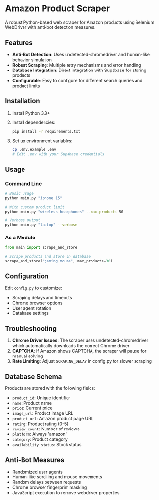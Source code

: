 
# Amazon Product Scraper

A robust Python-based web scraper for Amazon products using Selenium WebDriver with anti-bot detection measures.

## Features

- **Anti-Bot Detection**: Uses undetected-chromedriver and human-like behavior simulation
- **Robust Scraping**: Multiple retry mechanisms and error handling
- **Database Integration**: Direct integration with Supabase for storing products
- **Configurable**: Easy to configure for different search queries and product limits

## Installation

1. Install Python 3.8+
2. Install dependencies:
   ```bash
   pip install -r requirements.txt
   ```

3. Set up environment variables:
   ```bash
   cp .env.example .env
   # Edit .env with your Supabase credentials
   ```

## Usage

### Command Line
```bash
# Basic usage
python main.py "iphone 15"

# With custom product limit
python main.py "wireless headphones" --max-products 50

# Verbose output
python main.py "laptop" --verbose
```

### As a Module
```python
from main import scrape_and_store

# Scrape products and store in database
scrape_and_store("gaming mouse", max_products=30)
```

## Configuration

Edit `config.py` to customize:
- Scraping delays and timeouts
- Chrome browser options
- User agent rotation
- Database settings

## Troubleshooting

1. **Chrome Driver Issues**: The scraper uses undetected-chromedriver which automatically downloads the correct Chrome driver
2. **CAPTCHA**: If Amazon shows CAPTCHA, the scraper will pause for manual solving
3. **Rate Limiting**: Adjust `SCRAPING_DELAY` in config.py for slower scraping

## Database Schema

Products are stored with the following fields:
- `product_id`: Unique identifier
- `name`: Product name
- `price`: Current price
- `image_url`: Product image URL
- `product_url`: Amazon product page URL
- `rating`: Product rating (0-5)
- `review_count`: Number of reviews
- `platform`: Always 'amazon'
- `category`: Product category
- `availability_status`: Stock status

## Anti-Bot Measures

- Randomized user agents
- Human-like scrolling and mouse movements
- Random delays between requests
- Chrome browser fingerprint masking
- JavaScript execution to remove webdriver properties
